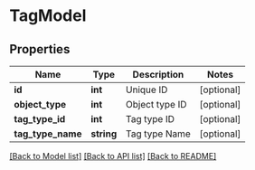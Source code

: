 # TagModel

## Properties
Name | Type | Description | Notes
------------ | ------------- | ------------- | -------------
**id** | **int** | Unique ID | [optional] 
**object_type** | **int** | Object type ID | [optional] 
**tag_type_id** | **int** | Tag type ID | [optional] 
**tag_type_name** | **string** | Tag type Name | [optional] 

[[Back to Model list]](../README.md#documentation-for-models) [[Back to API list]](../README.md#documentation-for-api-endpoints) [[Back to README]](../README.md)


